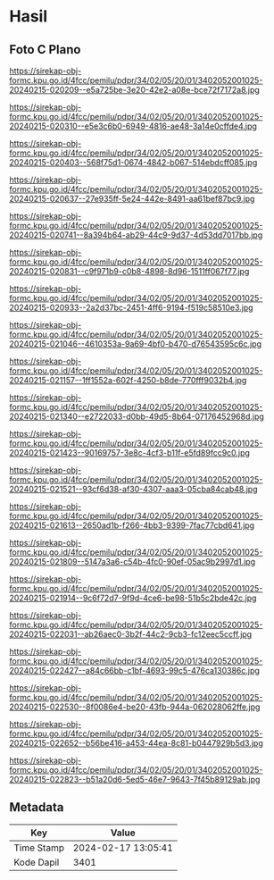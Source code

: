 # Hasil

## Foto C Plano

https://sirekap-obj-formc.kpu.go.id/4fcc/pemilu/pdpr/34/02/05/20/01/3402052001025-20240215-020209--e5a725be-3e20-42e2-a08e-bce72f7172a8.jpg

https://sirekap-obj-formc.kpu.go.id/4fcc/pemilu/pdpr/34/02/05/20/01/3402052001025-20240215-020310--e5e3c6b0-6949-4816-ae48-3a14e0cffde4.jpg

https://sirekap-obj-formc.kpu.go.id/4fcc/pemilu/pdpr/34/02/05/20/01/3402052001025-20240215-020403--568f75d1-0674-4842-b067-514ebdcff085.jpg

https://sirekap-obj-formc.kpu.go.id/4fcc/pemilu/pdpr/34/02/05/20/01/3402052001025-20240215-020637--27e935ff-5e24-442e-8491-aa61bef87bc9.jpg

https://sirekap-obj-formc.kpu.go.id/4fcc/pemilu/pdpr/34/02/05/20/01/3402052001025-20240215-020741--8a394b64-ab29-44c9-9d37-4d53dd7017bb.jpg

https://sirekap-obj-formc.kpu.go.id/4fcc/pemilu/pdpr/34/02/05/20/01/3402052001025-20240215-020831--c9f971b9-c0b8-4898-8d96-1511ff067f77.jpg

https://sirekap-obj-formc.kpu.go.id/4fcc/pemilu/pdpr/34/02/05/20/01/3402052001025-20240215-020933--2a2d37bc-2451-4ff6-9194-f519c58510e3.jpg

https://sirekap-obj-formc.kpu.go.id/4fcc/pemilu/pdpr/34/02/05/20/01/3402052001025-20240215-021046--4610353a-9a69-4bf0-b470-d76543595c6c.jpg

https://sirekap-obj-formc.kpu.go.id/4fcc/pemilu/pdpr/34/02/05/20/01/3402052001025-20240215-021157--1ff1552a-602f-4250-b8de-770fff9032b4.jpg

https://sirekap-obj-formc.kpu.go.id/4fcc/pemilu/pdpr/34/02/05/20/01/3402052001025-20240215-021340--e2722033-d0bb-49d5-8b64-07176452968d.jpg

https://sirekap-obj-formc.kpu.go.id/4fcc/pemilu/pdpr/34/02/05/20/01/3402052001025-20240215-021423--90169757-3e8c-4cf3-b11f-e5fd89fcc9c0.jpg

https://sirekap-obj-formc.kpu.go.id/4fcc/pemilu/pdpr/34/02/05/20/01/3402052001025-20240215-021521--93cf6d38-af30-4307-aaa3-05cba84cab48.jpg

https://sirekap-obj-formc.kpu.go.id/4fcc/pemilu/pdpr/34/02/05/20/01/3402052001025-20240215-021613--2650ad1b-f266-4bb3-9399-7fac77cbd641.jpg

https://sirekap-obj-formc.kpu.go.id/4fcc/pemilu/pdpr/34/02/05/20/01/3402052001025-20240215-021809--5147a3a6-c54b-4fc0-90ef-05ac9b2997d1.jpg

https://sirekap-obj-formc.kpu.go.id/4fcc/pemilu/pdpr/34/02/05/20/01/3402052001025-20240215-021914--9c6f72d7-9f9d-4ce6-be98-51b5c2bde42c.jpg

https://sirekap-obj-formc.kpu.go.id/4fcc/pemilu/pdpr/34/02/05/20/01/3402052001025-20240215-022031--ab26aec0-3b2f-44c2-9cb3-fc12eec5ccff.jpg

https://sirekap-obj-formc.kpu.go.id/4fcc/pemilu/pdpr/34/02/05/20/01/3402052001025-20240215-022427--a84c66bb-c1bf-4693-99c5-476ca130386c.jpg

https://sirekap-obj-formc.kpu.go.id/4fcc/pemilu/pdpr/34/02/05/20/01/3402052001025-20240215-022530--8f0086e4-be20-43fb-944a-062028062ffe.jpg

https://sirekap-obj-formc.kpu.go.id/4fcc/pemilu/pdpr/34/02/05/20/01/3402052001025-20240215-022652--b56be416-a453-44ea-8c81-b0447929b5d3.jpg

https://sirekap-obj-formc.kpu.go.id/4fcc/pemilu/pdpr/34/02/05/20/01/3402052001025-20240215-022823--b51a20d6-5ed5-46e7-9643-7f45b89129ab.jpg


## Metadata

| Key        | Value               |
| ---------- | ------------------- |
| Time Stamp | 2024-02-17 13:05:41 |
| Kode Dapil | 3401                |



